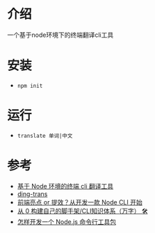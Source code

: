 # 介绍
一个基于node环境下的终端翻译cli工具
# 安装
* ```npm init```
# 运行
* ```translate 单词|中文```
# 参考
* [基于 Node 环境的终端 cli 翻译工具](https://mp.weixin.qq.com/s/Ncxuvuf8s0PEgAJFHhecOg)
* [ding-trans](https://github.com/wangrongding/ding-trans)
* [前端亮点 or 提效？从开发一款 Node CLI 开始](https://juejin.cn/post/7178666619135066170)
* [从 0 构建自己的脚手架/CLI知识体系（万字） 🛠](https://juejin.cn/post/6966119324478079007)
* [怎样开发一个 Node.js 命令行工具包](https://mp.weixin.qq.com/s/xoYQeUhNSxXhAc3_l9xRJA)